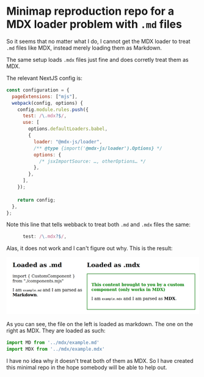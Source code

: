 # Minimap reproduction repo for a MDX loader problem with  `.md` files

So it seems that no matter what I do, I cannot get the MDX loader to treat
`.md` files like MDX, instead merely loading them as Markdown.

The same setup loads `.mdx` files just fine and does corretly treat them as
MDX.

The relevant NextJS config is:

```js
const configuration = {
  pageExtensions: ["mjs"],
  webpack(config, options) {
    config.module.rules.push({
      test: /\.mdx?$/,
      use: [
        options.defaultLoaders.babel,
        {
          loader: "@mdx-js/loader",
          /** @type {import('@mdx-js/loader').Options} */
          options: {
            /* jsxImportSource: …, otherOptions… */
          },
        },
      ],
    });

    return config;
  },
};
```

Note this line that tells webback to treat both `.md` and `.mdx` files the
same:

```js
      test: /\.mdx?$/,
```

Alas, it does not work and I can't figure out why. This is the result:

![result.png](result.png)

As you can see, the file on the left is loaded as markdown. The one on the right as MDX.
They are loaded as such:

```js
import MD from '../mdx/example.md'
import MDX from '../mdx/example.mdx'
```

I have no idea why it doesn't treat both of them as MDX. So I have created this
minimal repo in the hope somebody will be able to help out.

